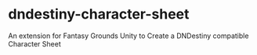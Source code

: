 # dndestiny-character-sheet
An extension for Fantasy Grounds Unity to Create a DNDestiny compatible Character Sheet
